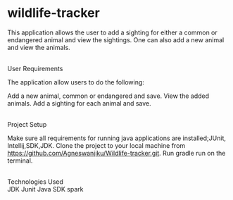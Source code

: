# wildlife-tracker
This application allows the user to add a sighting for either a common or endangered animal and view the sightings. One can also add a new animal and view the animals.



<br>User Requirements<br>

The application allow users to do the following:

Add a new animal, common or endangered and save.
View the added animals.
Add a sighting for each animal and save.



<br>Project Setup<br>

Make sure all requirements for running java applications are installed;JUnit, Intellij,SDK,JDK.
Clone the project to your local machine from https://github.com/Agneswanjiku/Wildlife-tracker.git.
Run gradle run on the terminal.

<br>Technologies Used<br>
JDK
Junit
Java
SDK
spark
